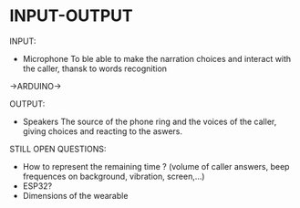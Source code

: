 # INPUT-OUTPUT

INPUT:
* Microphone
To ble able to make the narration choices and interact with the caller, thansk to words recognition


->ARDUINO->


OUTPUT:
* Speakers
The source of the phone ring and the voices of the caller, giving choices and reacting to the aswers. 


STILL OPEN QUESTIONS:
* How to represent the remaining time ? (volume of caller answers, beep frequences on background, vibration, screen,...)
* ESP32?
* Dimensions of the wearable 


